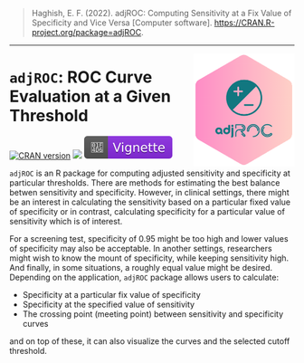 > Haghish, E. F. (2022). adjROC: Computing Sensitivity at a Fix Value of Specificity and Vice Versa [Computer software]. https://CRAN.R-project.org/package=adjROC.

- - -

<a href="https://github.com/haghish/adjROC"><img src='man/figures/logo.png' align="right" height="200" /></a>

`adjROC`: ROC Curve Evaluation at a Given Threshold
============================================================================================================

[![CRAN version](http://www.r-pkg.org/badges/version/adjROC?color=258076)](https://cran.r-project.org/package=adjROC)  [![](https://cranlogs.r-pkg.org/badges/grand-total/adjROC?color=e8a0c6)](https://cran.r-project.org/package=adjROC) [![](https://raw.githubusercontent.com/haghish/mlim/main/man/figures/manual.svg)](https://cran.r-project.org/web/packages/adjROC/adjROC.pdf)


`adjROC` is an R package for computing adjusted sensitivity and specificity at particular thresholds. There are 
methods for estimating the best balance betwen sensitivity and specificity. However, in clinical settings, 
there might be an interest in calculating the sensitivity based on a particular fixed value of specificity or 
in contrast, calculating specificity for a particular value of sensitivity which is of interest. 

For a screening test, specificity of 0.95 might be too high and lower values of specificity may also be acceptable. 
In another settings, researchers might wish to know the mount of specificity, while keeping sensitivity high. And finally, 
in some situations, a roughly equal value might be desired. Depending on the application, `adjROC` package allows 
users to calculate:

- Specificity at a particular fix value of specificity
- Specificity at the specified value of sensitivity
- The crossing point (meeting point) between sensitivity and specificity curves

and on top of these, it can also visualize the curves and the selected cutoff threshold. 
